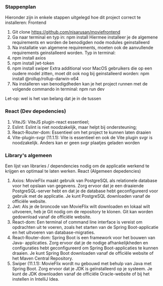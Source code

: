 ### Stappenplan


Hieronder zijn in enkele stappen uitgelegd hoe dit project correct te installeren:
Frontend

1. Git clone https://github.com/nisarusan/moviefrontend
2. Ga naar terminal en typ in: npm install
Hiermee installeer je de algemene requirements en worden de benodigden node
modules geinstalleerd
3. Na installatie van algemene requirements, moeten ook de aanvullende
requirements geinstalleerd worden. Typ in terminal:
1. npm install axios
2. npm install jwt-token
3. npm install swiper
Extra additional voor MacOS gebruikers die op een oudere model zitten, moet
dit ook nog bij geinstalleerd worden:
npm install @rollup/rollup-darwin-x64
4. Na installeren van benodigdheden kan je het project runnen met de volgende
commando in terminal:
npm run dev


Let-op: wel is het van belang dat je in de tussen



### React (Dev depedencies)
1. ViteJS: ViteJS plugin-react essentieel;
2. Eslint: Eslint is niet noodzakelijk, maar helpt bij ondersteuning;
3. React-Router-dom: Essentieel om het project te kunnen laten draaien
4. Vite-plugin-svgr (11.1.1): Vite is essentieel en ook de Vite plugin svgr is
noodzakelijk. Anders kan er geen svgr plaatjes geladen worden


### Library's algemeen
Een lijst van libraries / dependencies nodig om de applicatie werkend te krijgen en
optimaal te laten werken.
React (Algemeen depedencies)
1. Axios: MovieFlix maakt gebruik van PostgreSQL als relationele database voor
het opslaan van gegevens. Zorg ervoor dat je een draaiende PostgreSQL-server
hebt en dat je de database hebt geconfigureerd voor gebruik met de applicatie.
Je kunt PostgreSQL downloaden vanaf de officiële website.
2. Jwt: Als je de broncode van MovieFlix wilt downloaden en lokaal wilt uitvoeren,
heb je Git nodig om de repository te klonen. Git kan worden gedownload vanaf
de officiële website.
3. React-dom: Een terminal of command line interface is vereist om opdrachten uit
te voeren, zoals het starten van de Spring Boot-applicatie en het uitvoeren van
database-migraties.
4. React-Router-dom: Spring Boot is een framework voor het bouwen van Java-
applicaties. Zorg ervoor dat je de nodige afhankelijkheden en configuraties hebt
geconfigureerd om Spring Boot-applicaties te kunnen draaien. Je kunt Spring
Boot downloaden vanaf de officiële website of het Maven Central Repository.
5. Swiper (11.1.1):
MovieFlix wordt nu gebouwd met behulp van Java met Spring Boot. Zorg ervoor
dat je JDK is geïnstalleerd op je systeem. Je kunt de JDK downloaden vanaf de
officiële Oracle-website of bij het instellen in IntelliJ Idea.
